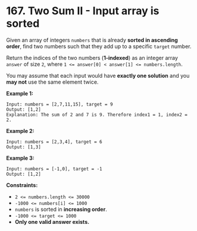 # 167. Two Sum II - Input array is sorted

Given an array of integers `numbers` that is already **sorted in ascending order**, find two numbers such that they add up to a specific `target` number.

Return the indices of the two numbers (**1-indexed**) as an integer array `answer` of size `2`, where `1 <= answer[0] < answer[1] <= numbers.length`.

You may assume that each input would have **exactly one solution** and you **may not** use the same element twice.

**Example 1:**

    Input: numbers = [2,7,11,15], target = 9
    Output: [1,2]
    Explanation: The sum of 2 and 7 is 9. Therefore index1 = 1, index2 = 2.

**Example 2:**

    Input: numbers = [2,3,4], target = 6
    Output: [1,3]

**Example 3:**

    Input: numbers = [-1,0], target = -1
    Output: [1,2]

**Constraints:**

- `2 <= numbers.length <= 30000`
- `-1000 <= numbers[i] <= 1000`
- `numbers` is sorted in **increasing order**.
- `-1000 <= target <= 1000`
- **Only one valid answer exists.**
